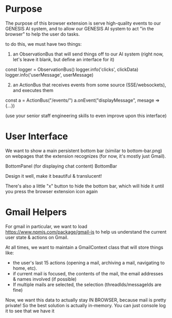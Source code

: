 
# Purpose

The purpose of this browser extension is serve high-quality events to our GENESIS AI system, and to allow our GENESIS AI system to act "in the browser" to help the user do tasks.

to do this, we must have two things:
1) an ObservationBus that will send things off to our AI system (right now, let's leave it blank, but define an interface for it)
 
 const logger = ObservationBus()
 logger.info('clicks', clickData)
 logger.info('userMessage', userMessage)

2) an ActionBus that receives events from some source (SSE/websockets), and executes them

 const a = ActionBus("/events/")
 a.onEvent("displayMessage", mesage => {...})

(use your senior staff engineering skills to even improve upon this interface)

# User Interface

We want to show a main persistent bottom bar (similar to bottom-bar.png) on webpages that the extension recognizes (for now, it's mostly just Gmail).

BottomPanel (for displaying chat content)
BottomBar

Design it well, make it beautiful & translucent!

There's also a little "x" button to hide the bottom bar, which will hide it until you press the browser extension icon again

# Gmail Helpers

For gmail in particular, we want to load https://www.npmjs.com/package/gmail-js to help us understand the current user state & actions on Gmail.

At all times, we want to maintain a GmailContext class that will store things like:
- the user's last 15 actions (opening a mail, archiving a mail, navigating to home, etc).
- if current mail is focused, the contents of the mail, the email addresses & names involved (if possible)
- If multiple mails are selected, the selection (threadIds/messageIds are fine)

Now, we want this data to actually stay IN BROWSER, because mail is pretty private! So the best solution is actually in-memory. You can just console log it to see that we have it